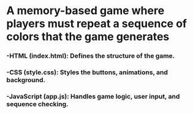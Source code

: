 # A memory-based game where players must repeat a sequence of colors that the game generates
###   -HTML (index.html): Defines the structure of the game.

###   -CSS (style.css): Styles the buttons, animations, and background.

###   -JavaScript (app.js): Handles game logic, user input, and sequence checking.